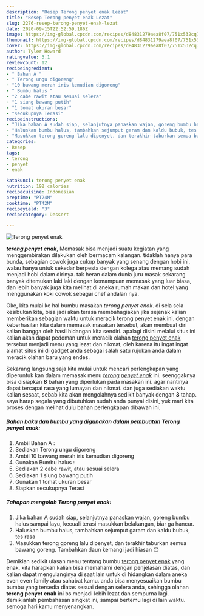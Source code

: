 ```yaml
---
description: "Resep Terong penyet enak Lezat"
title: "Resep Terong penyet enak Lezat"
slug: 2276-resep-terong-penyet-enak-lezat
date: 2020-09-15T22:52:59.186Z
image: https://img-global.cpcdn.com/recipes/d84831279aea8f07/751x532cq70/terong-penyet-enak-foto-resep-utama.jpg
thumbnail: https://img-global.cpcdn.com/recipes/d84831279aea8f07/751x532cq70/terong-penyet-enak-foto-resep-utama.jpg
cover: https://img-global.cpcdn.com/recipes/d84831279aea8f07/751x532cq70/terong-penyet-enak-foto-resep-utama.jpg
author: Tyler Howard
ratingvalue: 3.1
reviewcount: 12
recipeingredient:
- " Bahan A "
- " Terong ungu digoreng"
- "10 bawang merah iris kemudian digoreng"
- " Bumbu halus "
- "2 cabe rawit atau sesuai selera"
- "1 siung bawang putih"
- "1 tomat ukuran besar"
- "secukupnya Terasi"
recipeinstructions:
- "Jika bahan A sudah siap, selanjutnya panaskan wajan, goreng bumbu halus sampai layu, kecuali terasi masukkan belakangan, biar ga hancur."
- "Haluskan bumbu halus, tambahkan sejumput garam dan kaldu bubuk, tes rasa"
- "Masukkan terong goreng lalu dipenyet, dan terakhir taburkan semua bawang goreng. Tambahkan daun kemangi jadi hiasan 😍"
categories:
- Resep
tags:
- terong
- penyet
- enak

katakunci: terong penyet enak 
nutrition: 192 calories
recipecuisine: Indonesian
preptime: "PT24M"
cooktime: "PT42M"
recipeyield: "3"
recipecategory: Dessert

---
```



![Terong penyet enak](https://img-global.cpcdn.com/recipes/d84831279aea8f07/751x532cq70/terong-penyet-enak-foto-resep-utama.jpg)

<b><i>terong penyet enak</i></b>, Memasak bisa menjadi suatu kegiatan yang menggembirakan dilakukan oleh bermacam kalangan. tidaklah hanya para bunda, sebagian cowok juga cukup banyak yang senang dengan hobi ini. walau hanya untuk sekedar berpesta dengan kolega atau memang sudah menjadi hobi dalam dirinya. tak heran dalam dunia juru masak sekarang banyak ditemukan laki laki dengan kemampuan memasak yang luar biasa, dan lebih banyak juga kita melihat di aneka rumah makan dan hotel yang menggunakan koki cowok sebagai chef andalan nya.



Oke, kita mulai ke hal bumbu masakan <i>terong penyet enak</i>. di sela sela kesibukan kita, bisa jadi akan terasa membahagiakan jika sejenak kalian memberikan sebagian waktu untuk meracik terong penyet enak ini. dengan keberhasilan kita dalam memasak masakan tersebut, akan membuat diri kalian bangga oleh hasil hidangan kita sendiri. apalagi disini melalui situs ini kalian akan dapat pedoman untuk meracik olahan <u>terong penyet enak</u> tersebut menjadi menu yang lezat dan nikmat, oleh karena itu ingat ingat alamat situs ini di gadget anda sebagai salah satu rujukan anda dalam meracik olahan baru yang endes.


Sekarang langsung saja kita mulai untuk mencari perlengkapan yang diperuntuk kan dalam memasak menu <u><i>terong penyet enak</i></u> ini. seenggaknya bisa disiapkan <b>8</b> bahan yang diperlukan pada masakan ini. agar nantinya dapat tercapai rasa yang lumayan dan nikmat. dan juga sediakan waktu kalian sesaat, sebab kita akan mengolahnya sedikit banyak dengan <b>3</b> tahap. saya harap segala yang dibutuhkan sudah anda punyai disini, yuk mari kita proses dengan melihat dulu bahan perlengkapan dibawah ini.

<!--inarticleads1-->

##### Bahan baku dan bumbu yang digunakan dalam pembuatan Terong penyet enak:

1. Ambil  Bahan A :
1. Sediakan  Terong ungu digoreng
1. Ambil 10 bawang merah iris kemudian digoreng
1. Gunakan  Bumbu halus :
1. Sediakan 2 cabe rawit, atau sesuai selera
1. Sediakan 1 siung bawang putih
1. Gunakan 1 tomat ukuran besar
1. Siapkan secukupnya Terasi




<!--inarticleads2-->

##### Tahapan mengolah Terong penyet enak:

1. Jika bahan A sudah siap, selanjutnya panaskan wajan, goreng bumbu halus sampai layu, kecuali terasi masukkan belakangan, biar ga hancur.
1. Haluskan bumbu halus, tambahkan sejumput garam dan kaldu bubuk, tes rasa
1. Masukkan terong goreng lalu dipenyet, dan terakhir taburkan semua bawang goreng. Tambahkan daun kemangi jadi hiasan 😍




Demikian sedikit ulasan menu tentang bumbu <u>terong penyet enak</u> yang enak. kita harapkan kalian bisa memahami dengan penjelasan diatas, dan kalian dapat mengulanginya di saat lain untuk di hidangkan dalam aneka even even family atau sahabat kamu. anda bisa menyesuaikan bumbu bumbu yang tersedia diatas sesuai dengan selera anda, sehingga olahan <b>terong penyet enak</b> ini bs menjadi lebih lezat dan sempurna lagi. demikianlah pembahasan singkat ini, sampai bertemu lagi di lain waktu. semoga hari kamu menyenangkan.
